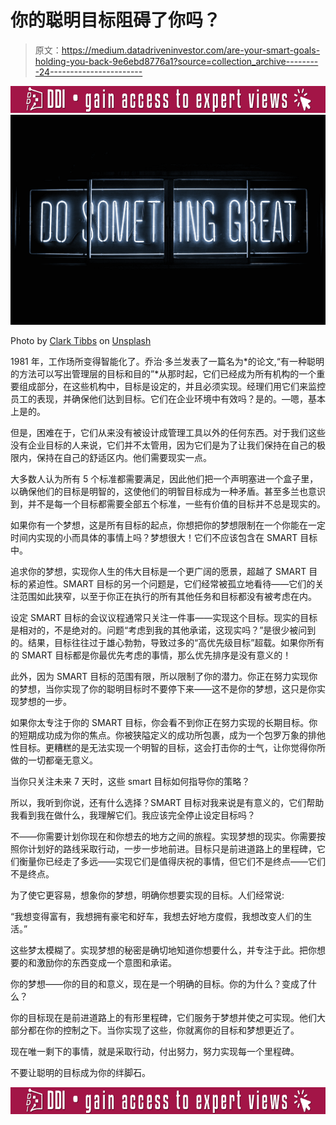 # 你的聪明目标阻碍了你吗？

> 原文：<https://medium.datadriveninvestor.com/are-your-smart-goals-holding-you-back-9e6ebd8776a1?source=collection_archive---------24----------------------->

[![](img/a767363c5a469e0059679c559df0182e.png)](http://www.track.datadriveninvestor.com/ExpertRi160px)![](img/9e50d74f3e1eed1dc028c7024cfdf257.png)

Photo by [Clark Tibbs](https://unsplash.com/@clarktibbs?utm_source=medium&utm_medium=referral) on [Unsplash](https://unsplash.com?utm_source=medium&utm_medium=referral)

1981 年，工作场所变得智能化了。乔治·多兰发表了一篇名为*的论文,“有一种聪明的方法可以写出管理层的目标和目的”*从那时起，它们已经成为所有机构的一个重要组成部分，在这些机构中，目标是设定的，并且必须实现。经理们用它们来监控员工的表现，并确保他们达到目标。它们在企业环境中有效吗？是的。—嗯，基本上是的。

但是，困难在于，它们从来没有被设计成管理工具以外的任何东西。对于我们这些没有企业目标的人来说，它们并不太管用，因为它们是为了让我们保持在自己的极限内，保持在自己的舒适区内。他们需要现实一点。

大多数人认为所有 5 个标准都需要满足，因此他们把一个声明塞进一个盒子里，以确保他们的目标是明智的，这使他们的明智目标成为一种矛盾。甚至多兰也意识到，并不是每一个目标都需要全部五个标准，一些有价值的目标并不总是现实的。

如果你有一个梦想，这是所有目标的起点，你想把你的梦想限制在一个你能在一定时间内实现的小而具体的事情上吗？梦想很大！它们不应该包含在 SMART 目标中。

追求你的梦想，实现你人生的伟大目标是一个更广阔的愿景，超越了 SMART 目标的紧迫性。SMART 目标的另一个问题是，它们经常被孤立地看待——它们的关注范围如此狭窄，以至于你正在执行的所有其他任务和目标都没有被考虑在内。

设定 SMART 目标的会议议程通常只关注一件事——实现这个目标。现实的目标是相对的，不是绝对的。问题“考虑到我的其他承诺，这现实吗？”是很少被问到的。结果，目标往往过于雄心勃勃，导致过多的“高优先级目标”超载。如果你所有的 SMART 目标都是你最优先考虑的事情，那么优先排序是没有意义的！

此外，因为 SMART 目标的范围有限，所以限制了你的潜力。你正在努力实现你的梦想，当你实现了你的聪明目标时不要停下来——这不是你的梦想，这只是你实现梦想的一步。

如果你太专注于你的 SMART 目标，你会看不到你正在努力实现的长期目标。你的短期成功成为你的焦点。你被狭隘定义的成功所包裹，成为一个包罗万象的排他性目标。更糟糕的是无法实现一个明智的目标，这会打击你的士气，让你觉得你所做的一切都毫无意义。

当你只关注未来 7 天时，这些 smart 目标如何指导你的策略？

所以，我听到你说，还有什么选择？SMART 目标对我来说是有意义的，它们帮助我看到我在做什么，我理解它们。我应该完全停止设定目标吗？

不——你需要计划你现在和你想去的地方之间的旅程。实现梦想的现实。你需要按照你计划好的路线采取行动，一步一步地前进。目标只是前进道路上的里程碑，它们衡量你已经走了多远——实现它们是值得庆祝的事情，但它们不是终点——它们不是终点。

为了使它更容易，想象你的梦想，明确你想要实现的目标。人们经常说:

“我想变得富有，我想拥有豪宅和好车，我想去好地方度假，我想改变人们的生活。”

这些梦太模糊了。实现梦想的秘密是确切地知道你想要什么，并专注于此。把你想要的和激励你的东西变成一个意图和承诺。

你的梦想——你的目的和意义，现在是一个明确的目标。你的为什么？变成了什么？

你的目标现在是前进道路上的有形里程碑，它们服务于梦想并使之可实现。他们大部分都在你的控制之下。当你实现了这些，你就离你的目标和梦想更近了。

现在唯一剩下的事情，就是采取行动，付出努力，努力实现每一个里程碑。

不要让聪明的目标成为你的绊脚石。

[![](img/78537ef9c3a8cca19f17cc6b7174408f.png)](http://www.track.datadriveninvestor.com/ExpertRi160pxB)